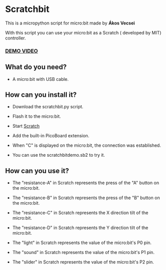 # Scratchbit

This is a micropython script for micro:bit made by **Ákos Vecsei**

With this script you can use your micro:bit as a Scratch ( developed by MIT) controller.

### [DEMO VIDEO](https://www.youtube.com/watch?v=F8J47OMNxso&t=42s)

## What do you need?

- A micro:bit with USB cable.

## How can you install it?

- Download the scratchbit.py script.

- Flash it to the micro:bit.

- Start [Scratch](http://scratch.mit.edu)

- Add the built-in PicoBoard extension.

- When "C" is displayed on the micro:bit, the connection was established.

- You can use the scratchbitdemo.sb2 to try it.


## How can you use it?

- The "resistance-A" in Scratch represents the press of the "A" button on the micro:bit.

- The "resistance-B" in Scratch represents the press of the "B" button on the micro:bit.

- The "resistance-C" in Scratch represents the X direction tilt of the micro:bit.

- The "resistance-D" in Scratch represents the Y direction tilt of the micro:bit.

- The "light" in Scratch represents the value of the micro:bit's P0 pin.

- The "sound" in Scratch represents the value of the micro:bit's P1 pin.

- The "slider" in Scratch represents the value of the micro:bit's P2 pin.


